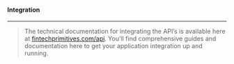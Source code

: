 #### Integration
---------------

> The technical documentation for integrating the API’s is available here at [fintechprimitives.com/api](fintechprimitives.com/api). You'll find comprehensive guides and documentation here to get your application integration up and running.
